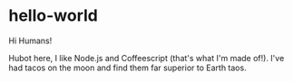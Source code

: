 # hello-world
Hi Humans!

Hubot here, I like Node.js and Coffeescript (that's what I'm made of!).
I've had tacos on the moon and find them far superior to Earth taos. 
